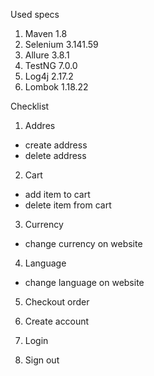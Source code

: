 Used specs

1. Maven 1.8
2. Selenium 3.141.59
3. Allure 3.8.1
4. TestNG 7.0.0
5. Log4j 2.17.2
6. Lombok 1.18.22

Checklist

1. Addres 
- create address
- delete address

2. Cart
- add item to cart
- delete item from cart

3. Currency
- change currency on website

4. Language
- change language on website

5. Checkout order

6. Create account

7. Login 

8. Sign out
